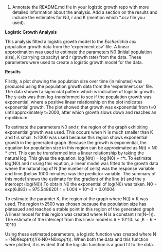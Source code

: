 1. Annotate the README.md file in your logistic growth repo with more detailed information about the analysis. Add a section on the results and include the estimates for N0, r and K (mention which *.csv file you used).

**Logistic Growth Analysis**

This analysis fitted a logistic growth model to the *Escherichia coli* population growth data from the 'experiment.csv' file. A linear approximation was used to estimate the parameters N0 (initial population size), K (carrying capacity) and r (growth rate) from the data. These parameters were used to create a logistic growth model for the data. 

**Results**

Firstly, a plot showing the population size over time (in minutes) was produced using the population growth data from the 'experiment.csv' file. The data showed a sigmoidal pattern which is indicative of logistic growth. The y-axis was then log-transformed to see if the population growth was exponential, where a positive linear relationship on the plot indicates exponential growth. The plot showed that growth was exponential from t=0 until approximately t=2000, after which growth slows down and reaches an equilibrium. 

To estimate the parameters N0 and r, the region of the graph exhibiting exponential growth was used. This occurs when N is much smaller than K and t is small. t<1000 was used because this region shows exponential growth in the generated graph. Because the growth is exponential, the equation for population size in this region can be approximated as N(t) = N0 * e^rt. This can be transformed into a linear relationship by taking the natural log. This gives the equation: log(N(t)) = log(N0) + r*t. To estimate log(N0) and r using this eqution, a linear model was fitted to the growth data where the natural log of N (the number of cells) was the response variable and time (below 1000 minutes) was the predictor variable. The summary of this model shows the estimate for the gradient of the line (r) and the y intercept (log(N0)).To obtain N0 the exponential of log(N0) was taken.
N0 = exp(6.883) = 975.5486201
r = 1.004 * 10^-2 = 0.01004

To estimate the paramter K, the region of the graph where N(t) = K was used. The region t>2500 was chosen because the population size has plateaued and reached a stable point in this region of the generated graph. A linear model for this region was created where N is a constant (lm(N~1)). The estimate of the intercept from this linear model is 6 * 10^10.
so ,K = 6 * 10^10

Using these estimated parameters, a logistic function was created where N = (N0*K*exp(rt))/(K-N0+N0*exp(r*t)). When both the data and this function were plotted, it is evident that the logistic function is a good fit to the data. 






